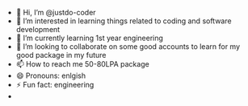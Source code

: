 - 👋 Hi, I’m @justdo-coder
- 👀 I’m interested in learning things related to coding and software development
- 🌱 I’m currently learning 1st year engineering
- 💞️ I’m looking to collaborate on some good accounts to learn for my good package in my future
- 📫 How to reach me 50-80LPA package
- 😄 Pronouns: enlgish
- ⚡ Fun fact: engineering
- 

<!---
justdo-coder/justdo-coder is a ✨ special ✨ repository because its `README.md` (this file) appears on your GitHub profile.
You can click the Preview link to take a look at your changes.
--->
